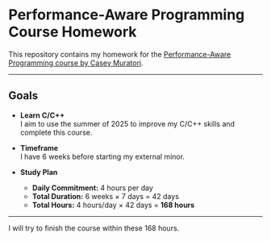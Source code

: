 # Performance-Aware Programming Course Homework

This repository contains my homework for the [Performance-Aware Programming course by Casey Muratori](https://www.computerenhance.com/p/table-of-contents).

---

## Goals

- **Learn C/C++**  
  I aim to use the summer of 2025 to improve my C/C++ skills and complete this course.

- **Timeframe**  
  I have 6 weeks before starting my external minor.

- **Study Plan**  
  - **Daily Commitment:** 4 hours per day  
  - **Total Duration:** 6 weeks × 7 days = 42 days  
  - **Total Hours:** 4 hours/day × 42 days = **168 hours**

---

I will try to finish the course within these 168 hours.
